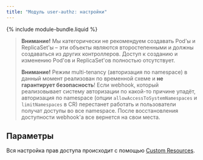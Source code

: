 ```yaml
---
title: "Модуль user-authz: настройки"
---
```


{% include module-bundle.liquid %}

> **Внимание!** Мы категорически не рекомендуем создавать Pod'ы и ReplicaSet'ы – эти объекты являются второстепенными и должны создаваться из других контроллеров. Доступ к созданию и изменению Pod'ов и ReplicaSet'ов полностью отсутствует.
>
> **Внимание!** Режим multi-tenancy (авторизация по namespace) в данный момент реализован по временной схеме и **не гарантирует безопасность**! Если webhook, который реализовывает систему авторизации по какой-то причине упадёт, авторизация по namespace (опции `allowAccessToSystemNamespaces` и `limitNamespaces` в CR) перестанет работать и пользователи получат доступы во все namespace. После восстановления доступности webhook'а все вернется на свои места.

## Параметры

<!-- SCHEMA -->

Вся настройка прав доступа происходит с помощью [Custom Resources](cr.html).
